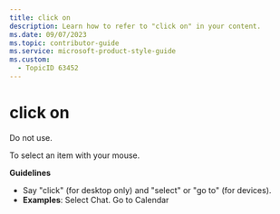 ```yaml
---
title: click on
description: Learn how to refer to "click on" in your content.
ms.date: 09/07/2023
ms.topic: contributor-guide
ms.service: microsoft-product-style-guide
ms.custom:
  - TopicID 63452
---
```



# click on

Do not use.  

To select an item with your mouse.  

**Guidelines**  

- Say "click" (for desktop only) and "select" or "go to" (for devices).  
- **Examples**: Select Chat. Go to Calendar  

